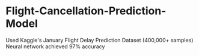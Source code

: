 # Flight-Cancellation-Prediction-Model
Used Kaggle's January Flight Delay Prediction Dataset (400,000+ samples)
Neural network achieved 97% accuracy
